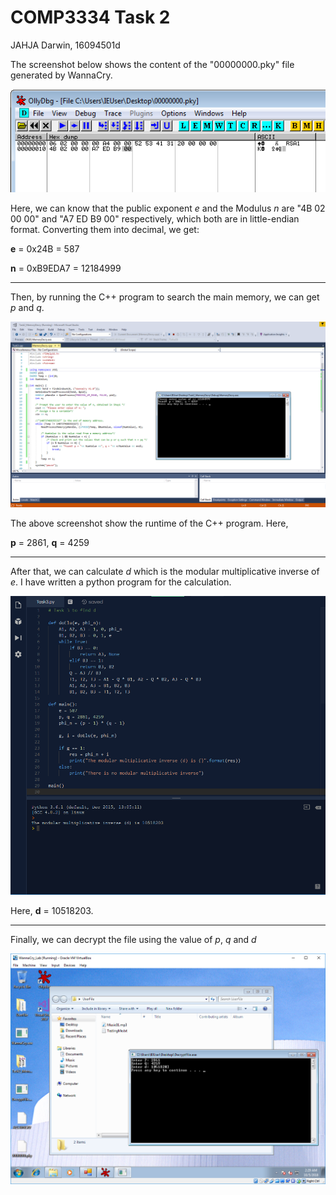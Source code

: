 # COMP3334 Task 2

JAHJA Darwin, 16094501d

The screenshot below shows the content of the "00000000.pky" file generated by WannaCry.

![pic1](real1.PNG)

Here, we can know that the public exponent *e* and the Modulus *n* are "4B 02 00 00" and "A7 ED B9 00" respectively, which both are in little-endian format. Converting them into decimal, we get:

**e** = 0x24B = 587

**n** = 0xB9EDA7 = 12184999

---
Then, by running the C++ program to search the main memory, we can get *p* and *q*.

![pic2](real2.PNG)

The above screenshot show the runtime of the C++ program. Here,

**p** = 2861, **q** = 4259

---
After that,  we can calculate *d* which is the modular multiplicative inverse of *e*. I have written a python program for the calculation.

![pic3](real3.PNG)

Here, **d** = 10518203.

---
Finally, we can decrypt the file using the value of *p*, *q* and *d*

![pic4](real4.PNG)